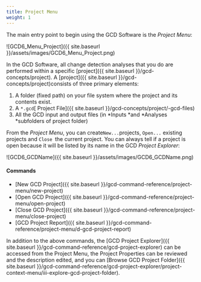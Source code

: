 ```yaml
---
title: Project Menu
weight: 1
---
```


The main entry point to begin using the GCD Software is the *Project Menu*:

![GCD6_Menu_Project]({{ site.baseurl }}/assets/images/GCD6_Menu_Project.png)

In the GCD Software, all change detection analyses that you do are performed within a specific [project]({{ site.baseurl }}/gcd-concepts/project). A [project]({{ site.baseurl }}/gcd-concepts/project)consists of three primary elements:

1. A folder (fixed path) on your file system where the project and its contents exist.
2. A `*.gcd`[ Project File]({{ site.baseurl }}/gcd-concepts/project/-gcd-files)
3. All the GCD input and output files (in *Inputs *and *Analyses *subfolders of project folder)

From the *Project Menu*, you can create` New... `projects, `Open...` existing projects and `Close `the current project. You can always tell if a project is open because it will be listed by its name in the GCD *Project Explorer*:

![GCD6_GCDName]({{ site.baseurl }}/assets/images/GCD6_GCDName.png)

#### Commands

- [New GCD Project]({{ site.baseurl }}/gcd-command-reference/project-menu/new-project)
- [Open GCD Project]({{ site.baseurl }}/gcd-command-reference/project-menu/open-project)
- [Close GCD Project]({{ site.baseurl }}/gcd-command-reference/project-menu/close-project)
- [GCD Project Report]({{ site.baseurl }}/gcd-command-reference/project-menu/d-gcd-project-report)

In addition to the above commands, the [GCD Project Explorer]({{ site.baseurl }}/gcd-command-reference/gcd-project-explorer) can be accessed from the Project Menu, the Project Properties can be reviewed and the description edited, and you can [Browse GCD Project Folder]({{ site.baseurl }}/gcd-command-reference/gcd-project-explorer/project-context-menu/iii-explore-gcd-project-folder).


